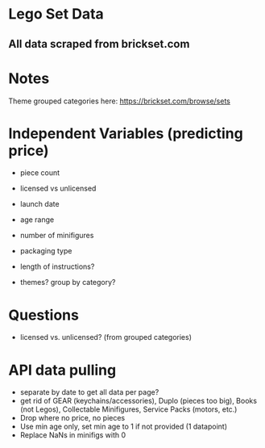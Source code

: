 # Lego Set Data
## All data scraped from brickset.com

# Notes
Theme grouped categories here: https://brickset.com/browse/sets

# Independent Variables (predicting price)
- piece count
- licensed vs unlicensed
- launch date
- age range
- number of minifigures
- packaging type
- length of instructions?

- themes? group by category?

# Questions
- licensed vs. unlicensed? (from grouped categories)

# API data pulling
- separate by date to get all data per page?
- get rid of GEAR (keychains/accessories), Duplo (pieces too big), Books (not Legos), Collectable Minifigures, Service Packs (motors, etc.)
- Drop where no price, no pieces
- Use min age only, set min age to 1 if not provided (1 datapoint)
- Replace NaNs in minifigs with 0